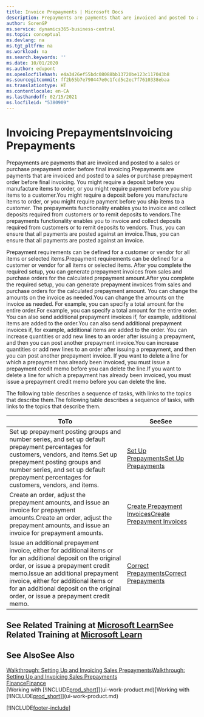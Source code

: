 ```yaml
---
title: Invoice Prepayments | Microsoft Docs
description: Prepayments are payments that are invoiced and posted to a sales or purchase prepayment order before final invoicing. You might require a deposit before you manufacture items to order, or you might require payment before you ship items to a customer. The prepayments functionality enables you to invoice and collect deposits required from customers or to remit deposits to vendors. Thus, you can ensure that all payments are posted against an invoice.
author: SorenGP
ms.service: dynamics365-business-central
ms.topic: conceptual
ms.devlang: na
ms.tgt_pltfrm: na
ms.workload: na
ms.search.keywords: ''
ms.date: 10/01/2020
ms.author: edupont
ms.openlocfilehash: e4a3426ef55bdc08088bb13720be123c117043b8
ms.sourcegitcommit: ff2b55b7e790447e0c1fcd5c2ec7f7610338ebaa
ms.translationtype: HT
ms.contentlocale: en-CA
ms.lasthandoff: 02/15/2021
ms.locfileid: "5380909"
---
```

# <a name="invoicing-prepayments"></a><span data-ttu-id="3415d-106">Invoicing Prepayments</span><span class="sxs-lookup"><span data-stu-id="3415d-106">Invoicing Prepayments</span></span>

<span data-ttu-id="3415d-107">Prepayments are payments that are invoiced and posted to a sales or purchase prepayment order before final invoicing.</span><span class="sxs-lookup"><span data-stu-id="3415d-107">Prepayments are payments that are invoiced and posted to a sales or purchase prepayment order before final invoicing.</span></span> <span data-ttu-id="3415d-108">You might require a deposit before you manufacture items to order, or you might require payment before you ship items to a customer.</span><span class="sxs-lookup"><span data-stu-id="3415d-108">You might require a deposit before you manufacture items to order, or you might require payment before you ship items to a customer.</span></span> <span data-ttu-id="3415d-109">The prepayments functionality enables you to invoice and collect deposits required from customers or to remit deposits to vendors.</span><span class="sxs-lookup"><span data-stu-id="3415d-109">The prepayments functionality enables you to invoice and collect deposits required from customers or to remit deposits to vendors.</span></span> <span data-ttu-id="3415d-110">Thus, you can ensure that all payments are posted against an invoice.</span><span class="sxs-lookup"><span data-stu-id="3415d-110">Thus, you can ensure that all payments are posted against an invoice.</span></span>  

 <span data-ttu-id="3415d-111">Prepayment requirements can be defined for a customer or vendor for all items or selected items.</span><span class="sxs-lookup"><span data-stu-id="3415d-111">Prepayment requirements can be defined for a customer or vendor for all items or selected items.</span></span> <span data-ttu-id="3415d-112">After you complete the required setup, you can generate prepayment invoices from sales and purchase orders for the calculated prepayment amount.</span><span class="sxs-lookup"><span data-stu-id="3415d-112">After you complete the required setup, you can generate prepayment invoices from sales and purchase orders for the calculated prepayment amount.</span></span> <span data-ttu-id="3415d-113">You can change the amounts on the invoice as needed.</span><span class="sxs-lookup"><span data-stu-id="3415d-113">You can change the amounts on the invoice as needed.</span></span> <span data-ttu-id="3415d-114">For example, you can specify a total amount for the entire order.</span><span class="sxs-lookup"><span data-stu-id="3415d-114">For example, you can specify a total amount for the entire order.</span></span> <span data-ttu-id="3415d-115">You can also send additional prepayment invoices if, for example, additional items are added to the order.</span><span class="sxs-lookup"><span data-stu-id="3415d-115">You can also send additional prepayment invoices if, for example, additional items are added to the order.</span></span> <span data-ttu-id="3415d-116">You can increase quantities or add new lines to an order after issuing a prepayment, and then you can post another prepayment invoice.</span><span class="sxs-lookup"><span data-stu-id="3415d-116">You can increase quantities or add new lines to an order after issuing a prepayment, and then you can post another prepayment invoice.</span></span> <span data-ttu-id="3415d-117">If you want to delete a line for which a prepayment has already been invoiced, you must issue a prepayment credit memo before you can delete the line.</span><span class="sxs-lookup"><span data-stu-id="3415d-117">If you want to delete a line for which a prepayment has already been invoiced, you must issue a prepayment credit memo before you can delete the line.</span></span>  

 <span data-ttu-id="3415d-118">The following table describes a sequence of tasks, with links to the topics that describe them.</span><span class="sxs-lookup"><span data-stu-id="3415d-118">The following table describes a sequence of tasks, with links to the topics that describe them.</span></span>

|<span data-ttu-id="3415d-119">**To**</span><span class="sxs-lookup"><span data-stu-id="3415d-119">**To**</span></span>|<span data-ttu-id="3415d-120">**See**</span><span class="sxs-lookup"><span data-stu-id="3415d-120">**See**</span></span>|  
|------------|-------------|  
|<span data-ttu-id="3415d-121">Set up prepayment posting groups and number series, and set up default prepayment percentages for customers, vendors, and items.</span><span class="sxs-lookup"><span data-stu-id="3415d-121">Set up prepayment posting groups and number series, and set up default prepayment percentages for customers, vendors, and items.</span></span>|[<span data-ttu-id="3415d-122">Set Up Prepayments</span><span class="sxs-lookup"><span data-stu-id="3415d-122">Set Up Prepayments</span></span>](finance-set-up-prepayments.md)|
|<span data-ttu-id="3415d-123">Create an order, adjust the prepayment amounts, and issue an invoice for prepayment amounts.</span><span class="sxs-lookup"><span data-stu-id="3415d-123">Create an order, adjust the prepayment amounts, and issue an invoice for prepayment amounts.</span></span>|[<span data-ttu-id="3415d-124">Create Prepayment Invoices</span><span class="sxs-lookup"><span data-stu-id="3415d-124">Create Prepayment Invoices</span></span>](finance-how-to-create-prepayment-invoices.md)|  
|<span data-ttu-id="3415d-125">Issue an additional prepayment invoice, either for additional items or for an additional deposit on the original order, or issue a prepayment credit memo.</span><span class="sxs-lookup"><span data-stu-id="3415d-125">Issue an additional prepayment invoice, either for additional items or for an additional deposit on the original order, or issue a prepayment credit memo.</span></span>|[<span data-ttu-id="3415d-126">Correct Prepayments</span><span class="sxs-lookup"><span data-stu-id="3415d-126">Correct Prepayments</span></span>](finance-how-to-correct-prepayments.md)|  

## <a name="see-related-training-at-microsoft-learn"></a><span data-ttu-id="3415d-127">See Related Training at [Microsoft Learn](/learn/modules/prepayment-invoices-dynamics-365-business-central/index)</span><span class="sxs-lookup"><span data-stu-id="3415d-127">See Related Training at [Microsoft Learn](/learn/modules/prepayment-invoices-dynamics-365-business-central/index)</span></span>

## <a name="see-also"></a><span data-ttu-id="3415d-128">See Also</span><span class="sxs-lookup"><span data-stu-id="3415d-128">See Also</span></span>

[<span data-ttu-id="3415d-129">Walkthrough: Setting Up and Invoicing Sales Prepayments</span><span class="sxs-lookup"><span data-stu-id="3415d-129">Walkthrough: Setting Up and Invoicing Sales Prepayments</span></span>](walkthrough-setting-up-and-invoicing-sales-prepayments.md)  
[<span data-ttu-id="3415d-130">Finance</span><span class="sxs-lookup"><span data-stu-id="3415d-130">Finance</span></span>](finance.md)  
<span data-ttu-id="3415d-131">[Working with [!INCLUDE[prod_short](includes/prod_short.md)]](ui-work-product.md)</span><span class="sxs-lookup"><span data-stu-id="3415d-131">[Working with [!INCLUDE[prod_short](includes/prod_short.md)]](ui-work-product.md)</span></span>  


[!INCLUDE[footer-include](includes/footer-banner.md)]